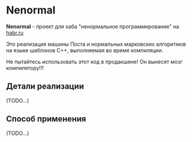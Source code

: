 # Nenormal

**Nenormal** - проект для хаба "ненормальное программирование" на [habr.ru](https://habr.com/ru/hubs/crazydev/)

Это реализация машины Поста и нормальных марковских алгоритмов на языке шаблонов C++,
выполняемая во время компиляции.

Не пытайтесь использовать этот код в продакшене! Он вынесет мозг компилятору!!!

## Детали реализации

(TODO...)

## Способ применения

(TODO...)
